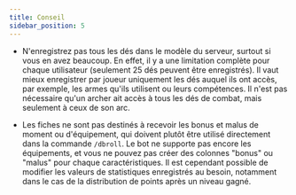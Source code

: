 ```yaml
---
title: Conseil
sidebar_position: 5
---
```


- N'enregistrez pas tous les dés dans le modèle du serveur, surtout si vous en avez beaucoup. En effet, il y a une limitation complète pour chaque utilisateur (seulement 25 dés peuvent être enregistrés). Il vaut mieux enregistrer par joueur uniquement les dés auquel ils ont accès, par exemple, les armes qu'ils utilisent ou leurs compétences. Il n'est pas nécessaire qu'un archer ait accès à tous les dés de combat, mais seulement à ceux de son arc.

- Les fiches ne sont pas destinés à recevoir les bonus et malus de moment ou d'équipement, qui doivent plutôt être utilisé directement dans la commande `/dbroll`. Le bot ne supporte pas encore les équipements, et vous ne pouvez pas créer des colonnes "bonus" ou "malus" pour chaque caractéristiques. Il est cependant possible de modifier les valeurs de statistiques enregistrés au besoin, notamment dans le cas de la distribution de points après un niveau gagné.